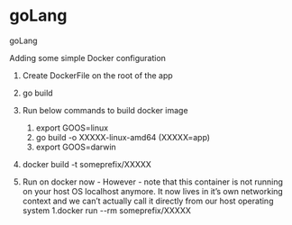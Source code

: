 # goLang
goLang

Adding some simple Docker configuration
1. Create DockerFile on the root of the app
2. go build
3. Run below commands to build docker image
    1. export GOOS=linux
    2. go build -o XXXXX-linux-amd64 (XXXXX=app)
    3. export GOOS=darwin

4. docker build -t someprefix/XXXXX
5. Run on docker now -  However - note that this container is not running on your host OS localhost anymore. It now lives in it’s own networking context and we can’t actually call it directly from our host operating system
    1.docker run --rm someprefix/XXXXX
 
